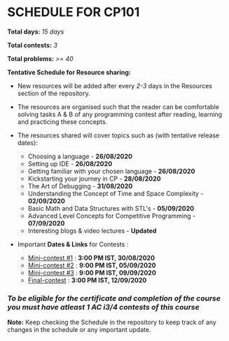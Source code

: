 # SCHEDULE FOR CP101

**Total days:** *15 days*

**Total contests:** *3*

**Total problems:** *>= 40*

**Tentative Schedule for Resource sharing:**

- New resources will be added after every _2-3_ days in the Resources section of the repository.

- The resources are organised such that the reader can be comfortable solving tasks A & B of any programming contest after reading, learning and practicing these concepts.

- The resources shared will cover topics such as (with tentative release dates):
    
    - Choosing a language - **26/08/2020**
    - Setting up IDE - **26/08/2020**
    - Getting familiar with your chosen language - **26/08/2020**
    - Kickstarting your journey in CP - **28/08/2020**
    - The Art of Debugging - **31/08/2020**
    - Understanding the Concept of Time and Space Complexity - **02/09/2020**
    - Basic Math and Data Structures with STL's - **05/09/2020**
    - Advanced Level Concepts for Competitive Programming - **07/09/2020**
    - Interesting blogs & video lectures - **Updated**

- Important **Dates & Links** for Contests : 
    - [Mini-contest #1](https://www.hackerrank.com/cp101-minicontest-1) : **3:00 PM IST, 30/08/2020**
    - [Mini-contest #2](https://www.hackerrank.com/cp101-mincontest-2) : **9:00 PM IST, 05/09/2020**
    - [Mini-contest #3](https://www.hackerrank.com/cp101-mini-contest3) : **9:00 PM IST, 09/09/2020**
    - [Final-contest](http://www.hackerrank.com/cp101-final-contest) : **3:00 PM IST, 12/09/2020**

### **_To be eligible for the certificate and completion of the course you must have atleast 1 AC i3/4 contests of this course_**

**Note:** Keep checking the Schedule in the repository to keep track of any changes in the schedule or any important update.
